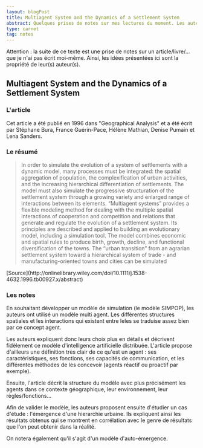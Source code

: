 ```yaml
---
layout: blogPost
title: Multiagent System and the Dynamics of a Settlement System
abstract: Quelques prises de notes sur mes lectures du moment. Les auteurs présentent le modèle multiagent "SIMPOP".
type: carnet
tag: notes
---
```


Attention &#58; la suite de ce texte est une prise de notes sur un article/livre/... que je n'ai pas écrit moi-même. Ainsi, les idées présentées ici sont la propriété de leur(s) auteur(s).

## Multiagent System and the Dynamics of a Settlement System

### L'article

Cet article a été publié en 1996 dans "Geographical Analysis" et a été écrit par Stéphane Bura, France Guérin-Pace, Hélène Mathian, Denise Pumain et Lena Sanders.

### Le résumé

<blockquote cite="http://onlinelibrary.wiley.com/doi/10.1111/j.1538-4632.1996.tb00927.x/abstract">
	In order to simulate the evolution of a system of settlements with a dynamic model, many processes must be integrated: the spatial aggregation of population, 
	the complexification of urban activities, and the increasing hierarchical differentiation of settlements. The model must also simulate the progressive structuration 
	of the settlement system through a growing variety and enlarged range of interactions between its elements. “Multiagent systems” provides a flexible modeling method 
	for dealing with the multiple spatial interactions of cooperation and competition and relations that generate and regulate the evolution of a settlement system. 
	Its principles are described and applied to building an evolutionary model, including a simulation tool. The model combines economic and spatial rules to produce 
	birth, growth, decline, and functional diversification of the towns. The “urban transition” from an agrarian settlement system toward a hierarchical system of trade
	- and manufacturing-oriented towns and cities can be simulated
</blockquote>
[Source](http://onlinelibrary.wiley.com/doi/10.1111/j.1538-4632.1996.tb00927.x/abstract)

### Les notes


En souhaitant développer un modèle de simulation (le modèle SIMPOP), les auteurs ont utilisé un modèle multi agent. Les différentes structures spatiales et les interactions qui existent entre leles
se traduise assez bien par ce concept agent.

Les auteurs expliquent donc leurs choix plus en détails et décrivent fidèlement ce modèle d'intelligence artificielle distribuée. L'article propose d'ailleurs une définition très clair de ce qu'est 
un agent :
ses caractéristiques, ses fonctions, ses capacités de communication, et les différentes méthodes de les concevoir (agents réactif ou proactif par exemple).

Ensuite, l'article décrit la structure du modèle avec plus précisément les agents dans ce contexte géographique, leur environnement, leur règles/fonctions...

Afin de valider le modèle, les auteurs proposent ensuite d'étudier un cas d'étude : l'émergence d'une hierarchie urbaine. Ils expliquent ainsi les résultats obtenus qui se montrent en corrélation 
avec le genre de résultats que l'on peut obtenir dans la réalité.

On notera également qu'il s'agit d'un modèle d'auto-émergence.
